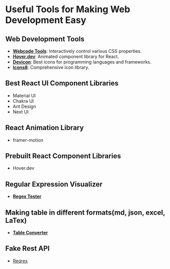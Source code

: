 # Useful Tools for Making Web Development Easy

## Web Development Tools

- **[Webcode Tools](https://webcode.tools)**: Interactively control various CSS properties.
- **[Hover.dev](https://www.hover.dev/)**: Animated component library for React.
- **[Devicon](https://devicon.dev/)**: Best icons for programming languages and frameworks.
- **[Icons8](https://icons8.com/icons/set/mail)**: Comprehensive icon library.

## Best React UI Component Libraries

- Material UI
- Chakra UI
- Ant Design
- Next UI

## React Animation Library

- framer-motion

## Prebuilt React Component Libraries

- Hover.dev

## Regular Expression Visualizer

- **[Regex Tester](https://extendsclass.com/regex-tester.html)**

## Making table in different formats(md, json, excel, LaTex)
- **[Table Converter](https://tableconvert.com/)**

## Fake Rest API
- [Reqres](https://reqres.in/)
